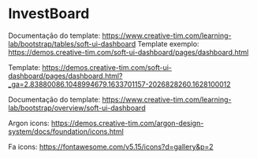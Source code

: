 # InvestBoard

Documentação do template: https://www.creative-tim.com/learning-lab/bootstrap/tables/soft-ui-dashboard
Template exemplo: https://demos.creative-tim.com/soft-ui-dashboard/pages/dashboard.html

Template: https://demos.creative-tim.com/soft-ui-dashboard/pages/dashboard.html?_ga=2.83880086.1048994679.1633701157-2026828260.1628100012

Documentação do template: https://www.creative-tim.com/learning-lab/bootstrap/overview/soft-ui-dashboard

Argon icons: https://demos.creative-tim.com/argon-design-system/docs/foundation/icons.html

Fa icons: https://fontawesome.com/v5.15/icons?d=gallery&p=2
